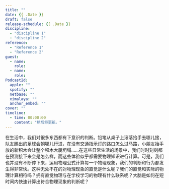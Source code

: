 ```yaml
---
title: ""
date: {{ .Date }}
draft: false
release-schedule: {{ .Date }}
discipline:
  - "discipline 1"
  - "discipline 2"
reference:
  - "Reference 1"
  - "Reference 2"
guest:
  - name:
    role:
  - name:
    role:
PodcastId:
  apple: ""
  spotify: ""
  netbase: ""
  ximalaya: ""
  anchor_embed: ""
cover: ""
timeline:
  - time: 00:00:00
    content: "稍后将更新。"
---
```


在生活中，我们对很多东西都有下意识的判断。铅笔从桌子上滚落抬手去哪儿接，队友踢出的足球会朝哪儿行进，在没有交通指示灯的路口怎么过马路，小朋友抬手放的新积木会让整个积木大厦坍塌……在这些日常生活的场景中，我们时时刻刻都在预测接下来会是怎么样，而这些体验似乎都需要物理知识进行计算。可是，我们也并没有不断停下来，运用物理公式计算每一个物理现象，我们的判断和行为都发生得非常快。这种无处不在的对物理现象的直觉是什么呢？我们的直觉和实际的物理计算相符吗？拥有直觉物理与在学校学习的物理有什么联系呢？大脑是如何在短时间内快速计算出符合物理现象的判断呢？
